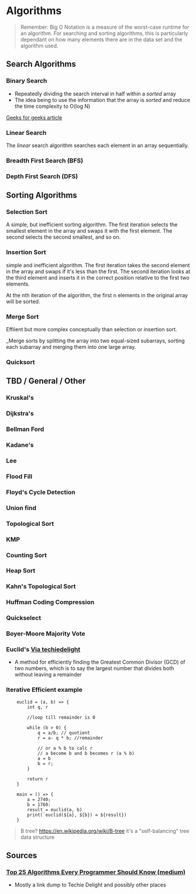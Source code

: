 # Algorithms   

> Remember: Big O Notation is a measure of the worst-case runtime for an algorithm. For searching and sorting algorithms, this is particularly dependant on how many elements there are in the data set and the algorithm used.

## Search Algorithms

### Binary Search

- Repeatedly dividing the search interval in half within a *sorted* array
- The idea being to use the information that the array is *sorted* and reduce the time complexity to O(log N)

[Geeks for geeks article](https://www.geeksforgeeks.org/binary-search/)

### Linear Search

The _linear_ search algorithm searches each element in an array sequentially.

### Breadth First Search (BFS)

### Depth First Search (DFS)

## Sorting Algorithms

### Selection Sort

A simple, but inefficient sorting algorithm. The first iteration selects the smallest element in the array and swaps it with the first element. The second selects the second smallest, and so on.

### Insertion Sort

simple and inefficient algorithm. The first iteration takes the second element in the array and swaps if it's less than the first. The second iteration looks at the third element and inserts it in the correct position relative to the first two elements.

At the nth iteration of the algorithm, the first n elements in the original array will be sorted.

### Merge Sort

Effiient but more complex conceptually than selection or insertion sort.

_Merge sorts by splitting the array into two equal-sized subarrays, sorting each subarray and merging them into one large array.

### Quicksort 

## TBD / General / Other

### Kruskal's 

### Dijkstra's 

### Bellman Ford

### Kadane's

### Lee

### Flood Fill

### Floyd's Cycle Detection

### Union find

### Topological Sort

### KMP

### Counting Sort

### Heap Sort

### Kahn's Topological Sort

### Huffman Coding Compression

### Quickselect

### Boyer-Moore Majority Vote

### Euclid's [Via techiedelight](https://www.techiedelight.com/euclids-algorithm-to-find-gcd-of-two-numbers/)

- A method for efficiently finding the Greatest Common Divisor (GCD) of two numbers, which is to say the largest number that divides both without leaving a remainder

### Iterative Efficient example

```
    euclid = (a, b) => {
        int q, r

        //loop till remainder is 0

        while (b > 0) {
            q = a/b; // quotient
            r = a- q * b; //remainder

            // or a % b to calc r
            // a become b and b becomes r (a % b)
            a = b
            b = r;
        }

        return r
    }

    main = () => {
        a = 2740;
        b = 1760:
        result = euclid(a, b)
        print(`euclid(${a}, ${b}) = ${result})
    }
```

> B tree? https://en.wikipedia.org/wiki/B-tree
> it's a "self-balancing" tree data structure


## Sources

### [Top 25 Algorithms Every Programmer Should Know (medium)](https://medium.com/techie-delight/top-25-algorithms-every-programmer-should-know-373246b4881b)

- Mostly a link dump to Techie Delight and possibly other places
